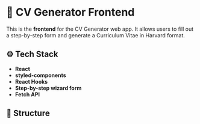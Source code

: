 # 🎨 CV Generator Frontend

This is the **frontend** for the CV Generator web app. It allows users to fill out a step-by-step form and generate a Curriculum Vitae in Harvard format.

## ⚙️ Tech Stack

- **React**
- **styled-components**
- **React Hooks**
- **Step-by-step wizard form**
- **Fetch API**

## 📂 Structure

